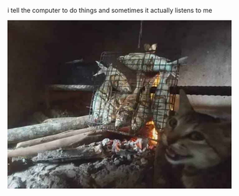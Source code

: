 i tell the computer to do things and sometimes it actually listens to me
<!--START_SECTION:update_image-->
<img src=https://raw.githubusercontent.com/sneakykestrel/sneakykestrel/main/.github/images/fishy.png height="" width="" align=left alt=kitty />
<!--END_SECTION:update_image-->

